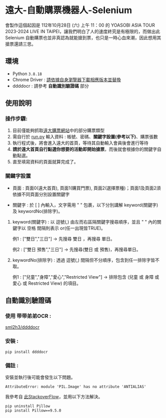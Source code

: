 # 遠大-自動購票機器人-Selenium
會製作這個起因是 112年10月28日 (六) 上午 11：00 的 YOASOBI ASIA TOUR 2023-2024 LIVE IN TAIPEI，讓我們明白了人的速度終究是有極限的，而做出此 Selenium 自動購票也並非真認為就能搶到票，也只是一時心血來潮，因此想用其搶票還請三思。

## 環境
* Python `3.8.18`
* Chrome Driver : [請依據自身瀏覽器下載相應版本並替換](https://googlechromelabs.github.io/chrome-for-testing/#stable)
* ddddocr : 請參考 **自動識別驗證碼** 部分
 
## 使用說明 
### 操作步驟:
1. 目前僅能夠抓取[遠大購票網站](https://ticketplus.com.tw/)中的部分購票類型
2. 需自行於 [run.py](https://github.com/cyyW/TicketPLUS-Automatic_Ticketing_Bot-Selenium/blob/main/run.py) 輸入資料 : 帳號、密碼、**關鍵字設置(參考以下)**、購票張數
3. 執行程式後，將會進入遠大的首頁，等待其自動輸入會員後會進行等待
4. **請於遠大首頁自行點選你想要的活動即開始搶票**，而後就會根據你的關鍵字自動點選。
5. 直至填寫資料的頁面就算完成了。

### 關鍵字設置
* 頁面 : 頁面0(遠大首頁), 頁面1(購買門票), 頁面2(選擇票種)；頁面1及頁面2須依據不同頁面分別設置關鍵字

* 關鍵字 : 於 [ ] 內輸入，文字需用 " " 包裹，以下分別講解 keyword(關鍵字) 及 keywordNo(排除字)。
1. keyword(關鍵字) : 以 逗號(,) 由左而右區隔關鍵字搜尋順序，並且 " " 內的關鍵字以 空格 間隔則表示 or(任一出現皆TRUE)。

   例1 : ["雙日","三日"] -> 先搜尋 雙日 ，再搜尋 單日。

   例2 : ["雙日 預售","三日"] -> 先搜尋(雙日 或 預售)，再搜尋單日。
   
2. keywordNo(排除字) : 透過 逗號(,) 間隔但不分順序，包含到任一排除字皆不取。
   
   例1 : ["兒童","身障","愛心","Restricted View"] -> 排除包含 (兒童 或 身障 或 愛心 或 Restricted View) 的項目。

## 自動識別驗證碼
### 使用 带带弟弟OCR : 
[sml2h3/ddddocr](https://github.com/sml2h3/ddddocr)
### 安裝 :
```
pip install ddddocr
```
### 備註 :

安裝並執行後可能會發生以下問題。

` AttributeError: module 'PIL.Image' has no attribute 'ANTIALIAS' `

我參考自 [此StackoverFlow](https://stackoverflow.com/questions/76616042/attributeerror-module-pil-image-has-no-attribute-antialias)，並用以下方法解決。
```
pip uninstall Pillow
pip install Pillow==9.5.0 
```

